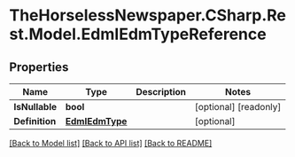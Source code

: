 # TheHorselessNewspaper.CSharp.Rest.Model.EdmIEdmTypeReference

## Properties

Name | Type | Description | Notes
------------ | ------------- | ------------- | -------------
**IsNullable** | **bool** |  | [optional] [readonly] 
**Definition** | [**EdmIEdmType**](EdmIEdmType.md) |  | [optional] 

[[Back to Model list]](../README.md#documentation-for-models) [[Back to API list]](../README.md#documentation-for-api-endpoints) [[Back to README]](../README.md)

